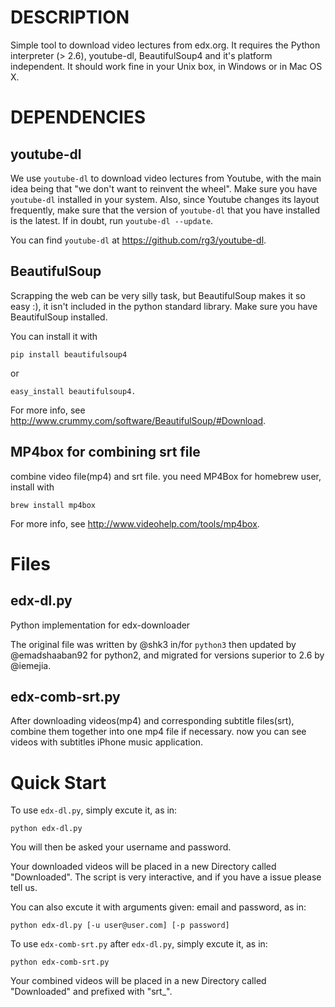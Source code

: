 # DESCRIPTION

Simple tool to download video lectures from edx.org.  It requires the
Python interpreter (> 2.6), youtube-dl, BeautifulSoup4 and it's
platform independent.  It should work fine in your Unix box, in
Windows or in Mac OS X.

# DEPENDENCIES

## youtube-dl

We use `youtube-dl` to download video lectures from Youtube, with the main
idea being that "we don't want to reinvent the wheel".  Make sure you have
`youtube-dl` installed in your system.  Also, since Youtube changes its
layout frequently, make sure that the version of `youtube-dl` that you have
installed is the latest. If in doubt, run `youtube-dl --update`.

You can find `youtube-dl` at <https://github.com/rg3/youtube-dl>.

## BeautifulSoup

Scrapping the web can be very silly task, but BeautifulSoup makes it
so easy :), it isn't included in the python standard library.  Make
sure you have BeautifulSoup installed.

You can install it with

    pip install beautifulsoup4

or

    easy_install beautifulsoup4.

For more info, see <http://www.crummy.com/software/BeautifulSoup/#Download>.

## MP4box for combining srt file

combine video file(mp4) and srt file. you need MP4Box
for homebrew user, install with

    brew install mp4box

For more info, see <http://www.videohelp.com/tools/mp4box>.


# Files

## edx-dl.py
Python implementation for edx-downloader

The original file was written by @shk3 in/for `python3` then updated
by @emadshaaban92 for python2, and migrated for versions superior to
2.6 by @iemejia.

## edx-comb-srt.py
After downloading videos(mp4) and corresponding subtitle files(srt), combine them
together into one mp4 file if necessary. now you can see videos with subtitles
iPhone music application.


# Quick Start

To use `edx-dl.py`, simply excute it, as in:

    python edx-dl.py
You will then be asked your username and password.

Your downloaded videos will be placed in a new Directory called
"Downloaded".  The script is very interactive, and if you have a issue
please tell us.

You can also excute it with arguments given: email and password,
as in:

    python edx-dl.py [-u user@user.com] [-p password]


To use `edx-comb-srt.py` after `edx-dl.py`, simply excute it, as in:

    python edx-comb-srt.py

Your combined videos will be placed in a new Directory called
"Downloaded" and prefixed with "srt_".
